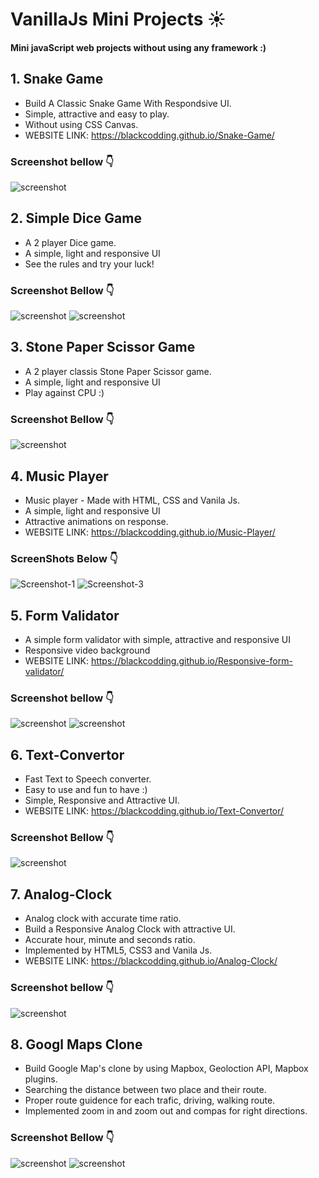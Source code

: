 # VanillaJs Mini Projects ☀️
#### Mini javaScript web projects without using any framework :)

## 1. Snake Game
- Build A Classic Snake Game With Respondsive UI.
- Simple, attractive and easy to play.
- Without using CSS Canvas.
- WEBSITE LINK: https://blackcodding.github.io/Snake-Game/

### Screenshot bellow 👇

![screenshot](https://github.com/blackcodding/VanillaJs-Mini-Projects/blob/main/Snake%20Game/Snake-game-Gif.gif)

## 2. Simple Dice Game
- A 2 player Dice game.
- A simple, light and responsive UI
- See the rules and try your luck!

### Screenshot Bellow 👇
![screenshot](https://github.com/blackcodding/VanillaJs-Mini-Projects/blob/main/Play%20and%20Win/images/Player1%20win.png)
![screenshot](https://github.com/blackcodding/VanillaJs-Mini-Projects/blob/main/Play%20and%20Win/images/Player2%20win.png)

## 3. Stone Paper Scissor Game
- A 2 player classis Stone Paper Scissor game.
- A simple, light and responsive UI
- Play against CPU :)

### Screenshot Bellow 👇

![screenshot](https://github.com/blackcodding/VanillaJs-Mini-Projects/blob/main/Stone%20Paper%20Scissors%20Game/Rock%20Paper%20Scissors.png)

## 4. Music Player
- Music player - Made with HTML, CSS and Vanila Js.
- A simple, light and responsive UI
- Attractive animations on response.
- WEBSITE LINK: https://blackcodding.github.io/Music-Player/

### ScreenShots Below 👇

![Screenshot-1](https://github.com/blackcodding/VanillaJs-Mini-Projects/blob/main/Music%20Player/images/screenshot-1.PNG)
![Screenshot-3](https://github.com/blackcodding/VanillaJs-Mini-Projects/blob/main/Music%20Player/images/screenshot-3.PNG)

## 5. Form Validator
- A simple form validator with simple, attractive and responsive UI
- Responsive video background
- WEBSITE LINK: https://blackcodding.github.io/Responsive-form-validator/

### Screenshot bellow 👇

![screenshot](https://github.com/blackcodding/VanillaJs-Mini-Projects/blob/main/Form%20Validator/Form.JPG)
![screenshot](https://github.com/blackcodding/VanillaJs-Mini-Projects/blob/main/Form%20Validator/Form%20Responsive.JPG)

## 6. Text-Convertor
- Fast Text to Speech converter.
- Easy to use and fun to have :)
- Simple, Responsive and Attractive UI.
- WEBSITE LINK: https://blackcodding.github.io/Text-Convertor/

### Screenshot Bellow 👇
![screenshot](https://github.com/blackcodding/VanillaJs-Mini-Projects/blob/main/Text%20Convertor/text-converter-screenshot.PNG)

## 7. Analog-Clock
- Analog clock with accurate time ratio.
- Build a Responsive Analog Clock with attractive UI.
- Accurate hour, minute and seconds ratio.
- Implemented by HTML5, CSS3 and Vanila Js.
- WEBSITE LINK: https://blackcodding.github.io/Analog-Clock/

### Screenshot bellow 👇
![screenshot](https://github.com/blackcodding/VanillaJs-Mini-Projects/blob/main/Analog%20Clock/clock-screenshot-1.PNG)

## 8. Googl Maps Clone
- Build Google Map's clone by using Mapbox, Geoloction API, Mapbox plugins.
- Searching the distance between two place and their route.
- Proper route guidence for each trafic, driving, walking route.
- Implemented zoom in and zoom out and compas for right directions.

### Screenshot Bellow 👇
![screenshot](https://github.com/blackcodding/VanillaJs-Mini-Projects/blob/main/Google%20Maps%20Clone/Screenshot-1.PNG)
![screenshot](https://github.com/blackcodding/VanillaJs-Mini-Projects/blob/main/Google%20Maps%20Clone/Screenshot-3.PNG)
